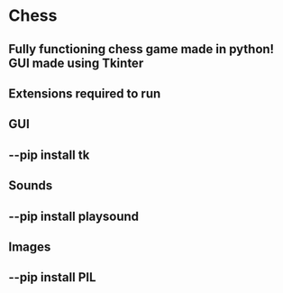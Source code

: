 # Chess
## Fully functioning chess game made in python! GUI made using Tkinter

## Extensions required to run

## GUI
## --pip install tk
## Sounds
## --pip install playsound
## Images
## --pip install PIL
